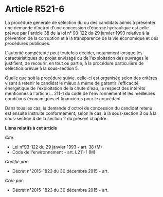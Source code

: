 # Article R521-6

La procédure générale de sélection du ou des candidats admis à présenter une demande d'octroi d'une concession d'énergie
hydraulique est celle prévue par l'article 38 de la loi n° 93-122 du 29 janvier 1993 relative à la prévention de la
corruption et à la transparence de la vie économique et des procédures publiques.

L'autorité compétente peut toutefois décider, notamment lorsque les caractéristiques du projet envisagé ou de l'exploitation
des ouvrages le justifient, de recourir, en tout ou partie, à la procédure particulière de sélection prévue à la sous-section
5.

Quelle que soit la procédure suivie, celle-ci est organisée selon des critères visant à retenir le candidat le mieux à même
de garantir l'efficacité énergétique de l'exploitation de la chute d'eau, le respect des intérêts mentionnés à l'article L.
211-1 du code de l'environnement et les meilleures conditions économiques et financières pour le concédant.

Dans tous les cas, la demande d'octroi de concession du candidat retenu est ensuite instruite conformément, selon le cas, à
la sous-section 3 ou à la sous-section 4 de la section 2 du présent chapitre.

**Liens relatifs à cet article**

_Cite_:

  - Loi n°93-122 du 29 janvier 1993 - art. 38 (M)
  - Code de l'environnement - art. L211-1 (M)

_Codifié par_:

  - Décret n°2015-1823 du 30 décembre 2015 - art.

_Créé par_:

  - Décret n°2015-1823 du 30 décembre 2015 - art.
